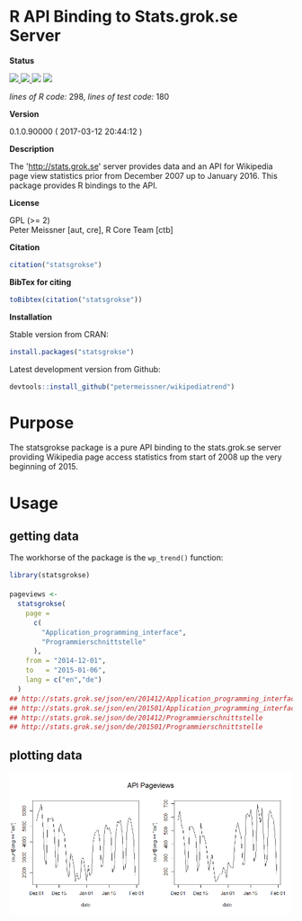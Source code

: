 
<!-- README.md is generated from README.Rmd. Please edit that file -->
R API Binding to Stats.grok.se Server
=====================================

**Status**

<a href="https://travis-ci.org/petermeissner/statsgrokse"> <img src="https://api.travis-ci.org/petermeissner/statsgrokse.svg?branch=master"> <a/> <a href="https://cran.r-project.org/package=statsgrokse"> <img src="http://www.r-pkg.org/badges/version/statsgrokse"> </a> <img src="http://cranlogs.r-pkg.org/badges/grand-total/statsgrokse"> <img src="http://cranlogs.r-pkg.org/badges/statsgrokse">

*lines of R code:* 298, *lines of test code:* 180

**Version**

0.1.0.90000 ( 2017-03-12 20:44:12 )

**Description**

The '<http://stats.grok.se>' server provides data and an API for Wikipedia page view statistics prior from December 2007 up to January 2016. This package provides R bindings to the API.

**License**

GPL (&gt;= 2) <br>Peter Meissner \[aut, cre\], R Core Team \[ctb\]

**Citation**

``` r
citation("statsgrokse")
```

**BibTex for citing**

``` r
toBibtex(citation("statsgrokse"))
```

**Installation**

Stable version from CRAN:

``` r
install.packages("statsgrokse")
```

Latest development version from Github:

``` r
devtools::install_github("petermeissner/wikipediatrend")
```

Purpose
=======

The statsgrokse package is a pure API binding to the stats.grok.se server providing Wikipedia page access statistics from start of 2008 up the very beginning of 2015.

Usage
=====

getting data
------------

The workhorse of the package is the `wp_trend()` function:

``` r
library(statsgrokse)

pageviews <-   
  statsgrokse(
    page = 
      c(
        "Application_programming_interface", 
        "Programmierschnittstelle"
      ), 
    from = "2014-12-01", 
    to   = "2015-01-06", 
    lang = c("en","de")
  )
## http://stats.grok.se/json/en/201412/Application_programming_interface
## http://stats.grok.se/json/en/201501/Application_programming_interface
## http://stats.grok.se/json/de/201412/Programmierschnittstelle
## http://stats.grok.se/json/de/201501/Programmierschnittstelle
```

plotting data
-------------

![](README-unnamed-chunk-14-1.png)
